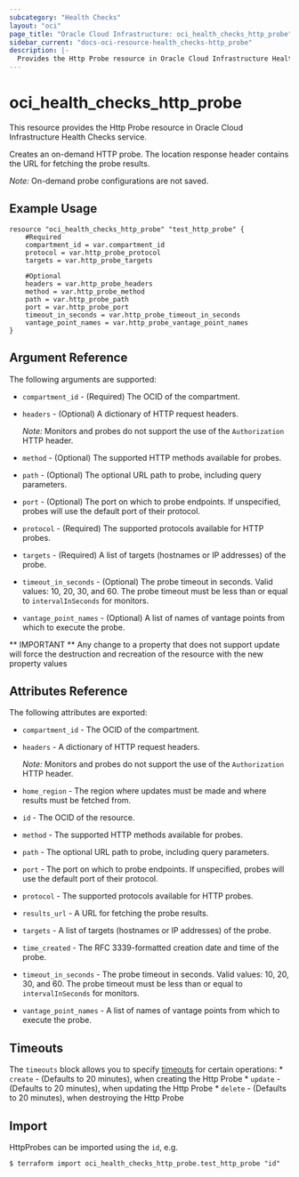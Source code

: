 ```yaml
---
subcategory: "Health Checks"
layout: "oci"
page_title: "Oracle Cloud Infrastructure: oci_health_checks_http_probe"
sidebar_current: "docs-oci-resource-health_checks-http_probe"
description: |-
  Provides the Http Probe resource in Oracle Cloud Infrastructure Health Checks service
---
```


# oci_health_checks_http_probe
This resource provides the Http Probe resource in Oracle Cloud Infrastructure Health Checks service.

Creates an on-demand HTTP probe. The location response header contains the URL for
fetching the probe results.

*Note:* On-demand probe configurations are not saved.


## Example Usage

```hcl
resource "oci_health_checks_http_probe" "test_http_probe" {
	#Required
	compartment_id = var.compartment_id
	protocol = var.http_probe_protocol
	targets = var.http_probe_targets

	#Optional
	headers = var.http_probe_headers
	method = var.http_probe_method
	path = var.http_probe_path
	port = var.http_probe_port
	timeout_in_seconds = var.http_probe_timeout_in_seconds
	vantage_point_names = var.http_probe_vantage_point_names
}
```

## Argument Reference

The following arguments are supported:

* `compartment_id` - (Required) The OCID of the compartment.
* `headers` - (Optional) A dictionary of HTTP request headers.

	*Note:* Monitors and probes do not support the use of the `Authorization` HTTP header. 
* `method` - (Optional) The supported HTTP methods available for probes.
* `path` - (Optional) The optional URL path to probe, including query parameters.
* `port` - (Optional) The port on which to probe endpoints. If unspecified, probes will use the default port of their protocol. 
* `protocol` - (Required) The supported protocols available for HTTP probes.
* `targets` - (Required) A list of targets (hostnames or IP addresses) of the probe.
* `timeout_in_seconds` - (Optional) The probe timeout in seconds. Valid values: 10, 20, 30, and 60. The probe timeout must be less than or equal to `intervalInSeconds` for monitors. 
* `vantage_point_names` - (Optional) A list of names of vantage points from which to execute the probe.


** IMPORTANT **
Any change to a property that does not support update will force the destruction and recreation of the resource with the new property values

## Attributes Reference

The following attributes are exported:

* `compartment_id` - The OCID of the compartment.
* `headers` - A dictionary of HTTP request headers.

	*Note:* Monitors and probes do not support the use of the `Authorization` HTTP header. 
* `home_region` - The region where updates must be made and where results must be fetched from. 
* `id` - The OCID of the resource.
* `method` - The supported HTTP methods available for probes.
* `path` - The optional URL path to probe, including query parameters.
* `port` - The port on which to probe endpoints. If unspecified, probes will use the default port of their protocol. 
* `protocol` - The supported protocols available for HTTP probes.
* `results_url` - A URL for fetching the probe results.
* `targets` - A list of targets (hostnames or IP addresses) of the probe.
* `time_created` - The RFC 3339-formatted creation date and time of the probe. 
* `timeout_in_seconds` - The probe timeout in seconds. Valid values: 10, 20, 30, and 60. The probe timeout must be less than or equal to `intervalInSeconds` for monitors. 
* `vantage_point_names` - A list of names of vantage points from which to execute the probe.

## Timeouts

The `timeouts` block allows you to specify [timeouts](https://registry.terraform.io/providers/oracle/oci/latest/docs/guides/changing_timeouts) for certain operations:
	* `create` - (Defaults to 20 minutes), when creating the Http Probe
	* `update` - (Defaults to 20 minutes), when updating the Http Probe
	* `delete` - (Defaults to 20 minutes), when destroying the Http Probe


## Import

HttpProbes can be imported using the `id`, e.g.

```
$ terraform import oci_health_checks_http_probe.test_http_probe "id"
```

